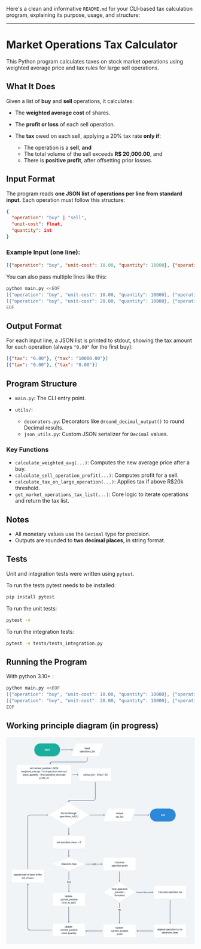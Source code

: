 Here's a clean and informative `README.md` for your CLI-based tax calculation program, explaining its purpose, usage, and structure:

---

# Market Operations Tax Calculator

This Python program calculates taxes on stock market operations using weighted average price and tax rules for large sell operations.

## What It Does

Given a list of **buy** and **sell** operations, it calculates:

* The **weighted average cost** of shares.
* The **profit or loss** of each sell operation.
* The **tax** owed on each sell, applying a 20% tax rate **only if**:

  * The operation is a **sell**, **and**
  * The total volume of the sell exceeds **R\$ 20,000.00**, and
  * There is **positive profit**, after offsetting prior losses.

## Input Format

The program reads **one JSON list of operations per line from standard input**. Each operation must follow this structure:

```json
{
  "operation": "buy" | "sell",
  "unit-cost": float,
  "quantity": int
}
```

### Example Input (one line):

```json
[{"operation": "buy", "unit-cost": 10.00, "quantity": 10000}, {"operation": "sell", "unit-cost": 20.00, "quantity": 5000}]
```

You can also pass multiple lines like this:

```bash
python main.py <<EOF
[{"operation": "buy", "unit-cost": 10.00, "quantity": 10000}, {"operation": "sell", "unit-cost": 20.00, "quantity": 5000}]
[{"operation": "buy", "unit-cost": 20.00, "quantity": 10000}, {"operation": "sell", "unit-cost": 10.00, "quantity": 5000}]
EOF
```

## Output Format

For each input line, a JSON list is printed to stdout, showing the tax amount for each operation (always `"0.00"` for the first buy):

```json
[{"tax": "0.00"}, {"tax": "10000.00"}]
[{"tax": "0.00"}, {"tax": "0.00"}]
```

## Program Structure

* `main.py`: The CLI entry point.
* `utils/`:

  * `decorators.py`: Decorators like `@round_decimal_output()` to round Decimal results.
  * `json_utils.py`: Custom JSON serializer for `Decimal` values.

### Key Functions

* `calculate_weighted_avg(...)`: Computes the new average price after a buy.
* `calculate_sell_operation_profit(...)`: Computes profit for a sell.
* `calculate_tax_on_large_operation(...)`: Applies tax if above R\$20k threshold.
* `get_market_operations_tax_list(...)`: Core logic to iterate operations and return the tax list.

## Notes

* All monetary values use the `Decimal` type for precision.
* Outputs are rounded to **two decimal places**, in string format.

## Tests

Unit and integration tests were written using `pytest`. 

To run the tests pytest needs to be installed:

```bash
pip install pytest
```

To run the unit tests:

```bash
pytest -v
```

To run the integration tests:

```bash
pytest -v tests/tests_integration.py
```

## Running the Program

With python 3.10+ :

```bash
python main.py <<EOF
[{"operation": "buy", "unit-cost": 10.00, "quantity": 10000}, {"operation": "sell", "unit-cost": 20.00, "quantity": 5000}]
[{"operation": "buy", "unit-cost": 20.00, "quantity": 10000}, {"operation": "sell", "unit-cost": 10.00, "quantity": 5000}]
EOF
```

## Working principle diagram (in progress)

![image](diagram.png)
